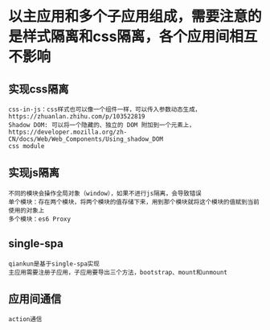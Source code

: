 # 以主应用和多个子应用组成，需要注意的是样式隔离和css隔离，各个应用间相互不影响
## 实现css隔离
    css-in-js：css样式也可以像一个组件一样，可以传入参数动态生成，https://zhuanlan.zhihu.com/p/103522819
    Shadow DOM: 可以将一个隐藏的、独立的 DOM 附加到一个元素上，https://developer.mozilla.org/zh-CN/docs/Web/Web_Components/Using_shadow_DOM
    css module
## 实现js隔离
    不同的模块会操作全局对象（window），如果不进行js隔离，会导致错误
    单个模块：存在两个模块，将两个模块的值存储下来，用到那个模块就将这个模块的值赋到当前使用的对象上
    多个模块：es6 Proxy
## single-spa
    qiankun是基于single-spa实现
    主应用需要注册子应用，子应用要导出三个方法，bootstrap、mount和unmount
## 应用间通信
    action通信